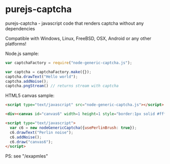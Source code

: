 # purejs-captcha

purejs-captcha - javascript code that renders captcha without any dependencies

Compatible with Windows, Linux, FreeBSD, OSX, Android or any other platforms!

Node.js sample:

```js
var captchaFactory = require("node-generic-captcha.js");

var captcha = captchaFactory.make({});
captcha.drawText("Hello world");
captcha.addNoise();
captcha.pngStream() // returns stream with captcha
```

HTML5 canvas sample:

```html
<script type="text/javascript" src="node-generic-captcha.js"></script>

<div><canvas id="canvas6" width=1 height=1 style="border:1px solid #fff;visibility:hidden;padding-bottom: 10px;"></canvas></div>

<script type="text/javascript">
  var c6 = new nodeGenericCaptcha({usePerlinBrush: true});
  c6.drawText("Perlin noise");
  c6.addNoise();
  c6.draw("canvas6");
</script>
  ```

PS: see "/exapmles"
